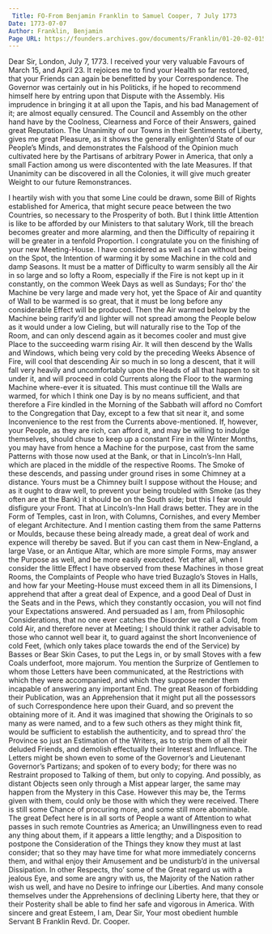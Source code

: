 ```yaml
---
 Title: FO-From Benjamin Franklin to Samuel Cooper, 7 July 1773
Date: 1773-07-07
Author: Franklin, Benjamin
Page URL: https://founders.archives.gov/documents/Franklin/01-20-02-0152
---
```


Dear Sir,
London, July 7, 1773.
I received your very valuable Favours of March 15, and April 23. It rejoices me to find your Health so far restored, that your Friends can again be benefitted by your Correspondence.
The Governor was certainly out in his Politicks, if he hoped to recommend himself here by entring upon that Dispute with the Assembly. His imprudence in bringing it at all upon the Tapis, and his bad Management of it; are almost equally censured. The Council and Assembly on the other hand have by the Coolness, Clearness and Force of their Answers, gained great Reputation.
The Unanimity of our Towns in their Sentiments of Liberty, gives me great Pleasure, as it shows the generally enlighten’d State of our People’s Minds, and demonstrates the Falshood of the Opinion much cultivated here by the Partisans of arbitrary Power in America, that only a small Faction among us were discontented with the late Measures. If that Unanimity can be discovered in all the Colonies, it will give much greater Weight to our future Remonstrances.

I heartily wish with you that some Line could be drawn, some Bill of Rights established for America, that might secure peace between the two Countries, so necessary to the Prosperity of both. But I think little Attention is like to be afforded by our Ministers to that salutary Work, till the breach becomes greater and more alarming, and then the Difficulty of repairing it will be greater in a tenfold Proportion.
I congratulate you on the finishing of your new Meeting-House. I have considered as well as I can without being on the Spot, the Intention of warming it by some Machine in the cold and damp Seasons. It must be a matter of Difficulty to warm sensibly all the Air in so large and so lofty a Room, especially if the Fire is not kept up in it constantly, on the common Week Days as well as Sundays; For tho’ the Machine be very large and made very hot, yet the Space of Air and quantity of Wall to be warmed is so great, that it must be long before any considerable Effect will be produced. Then the Air warmed below by the Machine being rarify’d and lighter will not spread among the People below as it would under a low Cieling, but will naturally rise to the Top of the Room, and can only descend again as it becomes cooler and must give Place to the succeeding warm rising Air. It will then descend by the Walls and Windows, which being very cold by the preceding Weeks Absence of Fire, will cool that descending Air so much in so long a descent, that it will fall very heavily and uncomfortably upon the Heads of all that happen to sit under it, and will proceed in cold Currents along the Floor to the warming Machine where-ever it is situated. This must continue till the Walls are warmed, for which I think one Day is by no means sufficient, and that therefore a Fire kindled in the Morning of the Sabbath will afford no Comfort to the Congregation that Day, except to a few that sit near it, and some Inconvenience to the rest from the Currents above-mentioned. If, however, your People, as they are rich, can afford it, and may be willing to indulge themselves, should chuse to keep up a constant Fire in the Winter Months, you may have from hence a Machine for the purpose, cast from the same Patterns with those now used at the Bank, or that in Lincoln’s-Inn Hall, which are placed in the middle of the respective Rooms. The Smoke of these descends, and passing under ground rises in some Chimney at a distance. Yours must be a Chimney built I suppose without the House; and as it ought to draw well, to prevent your being troubled with Smoke (as they often are at the Bank) it should be on the South side; but this I fear would disfigure your Front. That at Lincoln’s-Inn Hall draws better. They are in the Form of Temples, cast in Iron, with Columns, Cornishes, and every Member of elegant Architecture. And I mention casting them from the same Patterns or Moulds, because these being already made, a great deal of work and expence will thereby be saved. But if you can cast them in New-England, a large Vase, or an Antique Altar, which are more simple Forms, may answer the Purpose as well, and be more easily executed. Yet after all, when I consider the little Effect I have observed from these Machines in those great Rooms, the Complaints of People who have tried Buzaglo’s Stoves in Halls, and how far your Meeting-House must exceed them in all its Dimensions, I apprehend that after a great deal of Expence, and a good Deal of Dust in the Seats and in the Pews, which they constantly occasion, you will not find your Expectations answered. And persuaded as I am, from Philosophic Considerations, that no one ever catches the Disorder we call a Cold, from cold Air, and therefore never at Meeting; I should think it rather advisable to those who cannot well bear it, to guard against the short Inconvenience of cold Feet, (which only takes place towards the end of the Service) by Basses or Bear Skin Cases, to put the Legs in, or by small Stoves with a few Coals underfoot, more majorum.
You mention the Surprize of Gentlemen to whom those Letters have been communicated, at the Restrictions with which they were accompanied, and which they suppose render them incapable of answering any important End. The great Reason of forbidding their Publication, was an Apprehension that it might put all the possessors of such Correspondence here upon their Guard, and so prevent the obtaining more of it. And it was imagined that showing the Originals to so many as were named, and to a few such others as they might think fit, would be sufficient to establish the authenticity, and to spread thro’ the Province so just an Estimation of the Writers, as to strip them of all their deluded Friends, and demolish effectually their Interest and Influence. The Letters might be shown even to some of the Governor’s and Lieutenant Governor’s Partizans; and spoken of to every body; for there was no Restraint proposed to Talking of them, but only to copying. And possibly, as distant Objects seen only through a Mist appear larger, the same may happen from the Mystery in this Case. However this may be, the Terms given with them, could only be those with which they were received. There is still some Chance of procuring more, and some still more abominable.
The great Defect here is in all sorts of People a want of Attention to what passes in such remote Countries as America; an Unwillingness even to read any thing about them, if it appears a little lengthy; and a Disposition to postpone the Consideration of the Things they know they must at last consider; that so they may have time for what more immediately concerns them, and withal enjoy their Amusement and be undisturb’d in the universal Dissipation. In other Respects, tho’ some of the Great regard us with a jealous Eye, and some are angry with us, the Majority of the Nation rather wish us well, and have no Desire to infringe our Liberties. And many console themselves under the Apprehensions of declining Liberty here, that they or their Posterity shall be able to find her safe and vigorous in America. With sincere and great Esteem, I am, Dear Sir, Your most obedient humble Servant
B Franklin
Revd. Dr. Cooper.


